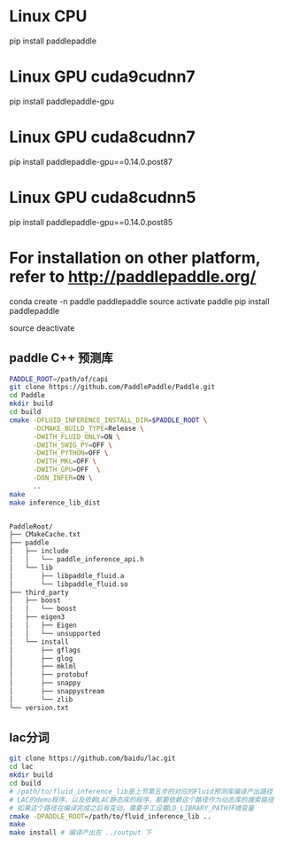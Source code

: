 # Linux CPU
pip install paddlepaddle
# Linux GPU cuda9cudnn7
pip install paddlepaddle-gpu
# Linux GPU cuda8cudnn7
pip install paddlepaddle-gpu==0.14.0.post87
# Linux GPU cuda8cudnn5
pip install paddlepaddle-gpu==0.14.0.post85

# For installation on other platform, refer to http://paddlepaddle.org/



conda create -n paddle paddlepaddle
source activate paddle
pip install paddlepaddle

source deactivate 

## paddle C++ 预测库

```bash
PADDLE_ROOT=/path/of/capi
git clone https://github.com/PaddlePaddle/Paddle.git
cd Paddle
mkdir build
cd build
cmake -DFLUID_INFERENCE_INSTALL_DIR=$PADDLE_ROOT \
      -DCMAKE_BUILD_TYPE=Release \
      -DWITH_FLUID_ONLY=ON \
      -DWITH_SWIG_PY=OFF \
      -DWITH_PYTHON=OFF \
      -DWITH_MKL=OFF \
      -DWITH_GPU=OFF  \
      -DON_INFER=ON \
      ..
make
make inference_lib_dist


PaddleRoot/
├── CMakeCache.txt
├── paddle
│   ├── include
│   │   └── paddle_inference_api.h
│   └── lib
│       ├── libpaddle_fluid.a
│       └── libpaddle_fluid.so
├── third_party
│   ├── boost
│   │   └── boost
│   ├── eigen3
│   │   ├── Eigen
│   │   └── unsupported
│   └── install
│       ├── gflags
│       ├── glog
│       ├── mklml
│       ├── protobuf
│       ├── snappy
│       ├── snappystream
│       └── zlib
└── version.txt
```



## lac分词

```bash
git clone https://github.com/baidu/lac.git
cd lac
mkdir build
cd build
# /path/to/fluid_inference_lib是上节第五步的对应的Fluid预测库编译产出路径
# LAC的demo程序，以及依赖LAC静态库的程序，都要依赖这个路径作为动态库的搜索路径
# 如果这个路径在编译完成之后有变动，需要手工设置LD_LIBRARY_PATH环境变量
cmake -DPADDLE_ROOT=/path/to/fluid_inference_lib ..
make
make install # 编译产出在 ../output 下
```

